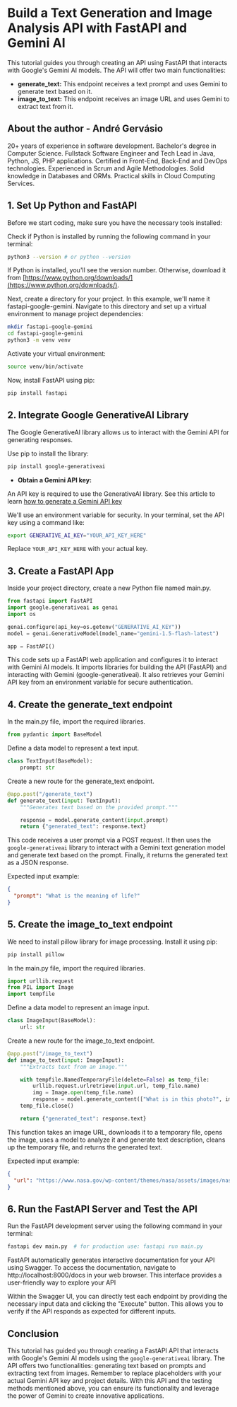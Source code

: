 # Build a Text Generation and Image Analysis API with FastAPI and Gemini AI

This tutorial guides you through creating an API using FastAPI that interacts with Google's Gemini AI models. The API will offer two main functionalities:

* **generate_text:** This endpoint receives a text prompt and uses Gemini to generate text based on it.
* **image_to_text:** This endpoint receives an image URL and uses Gemini to extract text from it.

## About the author - André Gervásio

20+ years of experience in software development. Bachelor's degree in Computer Science. Fullstack Software Engineer and Tech Lead in Java, Python, JS, PHP applications. Certified in Front-End, Back-End and DevOps technologies. Experienced in Scrum and Agile Methodologies. Solid knowledge in Databases and ORMs. Practical skills in Cloud Computing Services.

## 1. Set Up Python and FastAPI

Before we start coding, make sure you have the necessary tools installed:

Check if Python is installed by running the following command in your terminal:

  ```bash
  python3 --version # or python --version
  ```

  If Python is installed, you'll see the version number. Otherwise, download it from [https://www.python.org/downloads/](https://www.python.org/downloads/).

Next, create a directory for your project. In this example, we'll name it fastapi-google-gemini. Navigate to this directory and set up a virtual environment to manage project dependencies:

  ```bash
  mkdir fastapi-google-gemini
  cd fastapi-google-gemini
  python3 -m venv venv
  ```

Activate your virtual environment:


  ```bash
  source venv/bin/activate
  ```

Now, install FastAPI using pip:

  ```bash
  pip install fastapi
  ```

## 2. Integrate Google GenerativeAI Library

The Google GenerativeAI library allows us to interact with the Gemini API for generating responses.

Use pip to install the library:

  ```bash
  pip install google-generativeai
  ```

* **Obtain a Gemini API key:**

An API key is required to use the GenerativeAI library. See this article to learn [how to generate a Gemini API key](http://localhost:13000/post/how-to-generate-a-gemini-api-key)

We'll use an environment variable for security. In your terminal, set the API key using a command like:

  ```bash
  export GENERATIVE_AI_KEY="YOUR_API_KEY_HERE"
  ```

Replace `YOUR_API_KEY_HERE` with your actual key.

## 3. Create a FastAPI App

Inside your project directory, create a new Python file named main.py.

```python
from fastapi import FastAPI
import google.generativeai as genai
import os

genai.configure(api_key=os.getenv("GENERATIVE_AI_KEY"))
model = genai.GenerativeModel(model_name="gemini-1.5-flash-latest")

app = FastAPI()
```

This code sets up a FastAPI web application and configures it to interact with Gemini AI models. It imports libraries for building the API (FastAPI) and interacting with Gemini (google-generativeai). It also retrieves your Gemini API key from an environment variable for secure authentication.

## 4. Create the generate_text endpoint

In the main.py file, import the required libraries.

```python
from pydantic import BaseModel
```

Define a data model to represent a text input.

```python
class TextInput(BaseModel):
    prompt: str
```

Create a new route for the generate_text endpoint.

```python
@app.post("/generate_text")
def generate_text(input: TextInput):
    """Generates text based on the provided prompt."""

    response = model.generate_content(input.prompt)
    return {"generated_text": response.text}
```

  This code receives a user prompt via a POST request. It then uses the `google-generativeai` library to interact with a Gemini text generation model and generate text based on the prompt. Finally, it returns the generated text as a JSON response.

Expected input example:

```json
{
  "prompt": "What is the meaning of life?"
}
```

## 5. Create the image_to_text endpoint

We need to install pillow library for image processing. Install it using pip:

```bash
pip install pillow
```

In the main.py file, import the required libraries.

```python
import urllib.request
from PIL import Image
import tempfile
```

Define a data model to represent an image input.

```python
class ImageInput(BaseModel):
    url: str
```

Create a new route for the image_to_text endpoint.

```python
@app.post("/image_to_text")
def image_to_text(input: ImageInput):
    """Extracts text from an image."""

    with tempfile.NamedTemporaryFile(delete=False) as temp_file:
        urllib.request.urlretrieve(input.url, temp_file.name)
        img = Image.open(temp_file.name)
        response = model.generate_content(["What is in this photo?", img])
    temp_file.close()

    return {"generated_text": response.text}
```

This function takes an image URL, downloads it to a temporary file, opens the image, uses a model to analyze it and generate text description, cleans up the temporary file, and returns the generated text.

Expected input example:

```json
{
  "url": "https://www.nasa.gov/wp-content/themes/nasa/assets/images/nasa-logo.svg"
}
```


## 6. Run the FastAPI Server and Test the API

Run the FastAPI development server using the following command in your terminal:

```bash
fastapi dev main.py  # for production use: fastapi run main.py
```

FastAPI automatically generates interactive documentation for your API using Swagger. To access the documentation, navigate to http://localhost:8000/docs in your web browser. This interface provides a user-friendly way to explore your API

Within the Swagger UI, you can directly test each endpoint by providing the necessary input data and clicking the "Execute" button. This allows you to verify if the API responds as expected for different inputs.

## Conclusion

This tutorial has guided you through creating a FastAPI API that interacts with Google's Gemini AI models using the `google-generativeai` library. The API offers two functionalities: generating text based on prompts and extracting text from images. Remember to replace placeholders with your actual Gemini API key and project details. With this API and the testing methods mentioned above, you can ensure its functionality and leverage the power of Gemini to create innovative applications.

